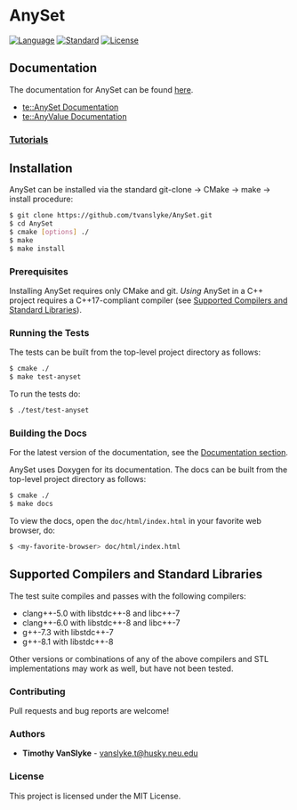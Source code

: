 # AnySet
[![Language](https://img.shields.io/badge/language-C++-blue.svg)](https://isocpp.org/) [![Standard](https://img.shields.io/badge/C%2B%2B-17-blue.svg)](https://en.wikipedia.org/wiki/C%2B%2B#Standardization) [![License](https://img.shields.io/badge/license-MIT-blue.svg)](https://opensource.org/licenses/MIT)

## Documentation
The documentation for AnySet can be found [here](https://tvanslyke.github.io/AnySetDocs/).
* [te::AnySet Documentation](https://tvanslyke.github.io/AnySetDocs/structte_1_1AnySet.html)
* [te::AnyValue Documentation](https://tvanslyke.github.io/AnySetDocs/structte_1_1AnyValue.html)

### [Tutorials](doc/tutorial/README.md)

## Installation
AnySet can be installed via the standard git-clone -> CMake -> make -> install procedure:
```sh
$ git clone https://github.com/tvanslyke/AnySet.git
$ cd AnySet
$ cmake [options] ./
$ make
$ make install
```

### Prerequisites
Installing AnySet requires only CMake and git.  *Using* AnySet in a C++ project requires a C++17-compliant compiler (see [Supported Compilers and Standard Libraries](#supported-compilers-and-standard-libraries)).

### Running the Tests
The tests can be built from the top-level project directory as follows:
```sh
$ cmake ./
$ make test-anyset
```

To run the tests do:
```sh
$ ./test/test-anyset
```

### Building the Docs
For the latest version of the documentation, see the [Documentation section](#documentation).

AnySet uses Doxygen for its documentation.  The docs can be built from the top-level project directory as follows:
```sh
$ cmake ./
$ make docs
```

To view the docs, open the `doc/html/index.html` in your favorite web browser, do:
```sh
$ <my-favorite-browser> doc/html/index.html
```

## Supported Compilers and Standard Libraries
The test suite compiles and passes with the following compilers:
* clang++-5.0 with libstdc++-8 and libc++-7
* clang++-6.0 with libstdc++-8 and libc++-7
* g++-7.3 with libstdc++-7
* g++-8.1 with libstdc++-8

Other versions or combinations of any of the above compilers and STL implementations may work as well, but have not been tested.

### Contributing
Pull requests and bug reports are welcome!

### Authors
* **Timothy VanSlyke** - vanslyke.t@husky.neu.edu

### License
This project is licensed under the MIT License.
